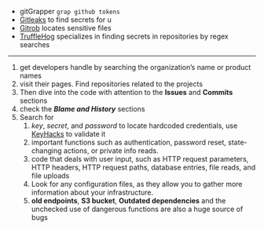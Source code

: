 - gitGrapper `grap github tokens`
-  [Gitleaks](https://github.com/zricethezav/gitleaks/) to find secrets for u
- [Gitrob](https://github.com/michenriksen/gitrob/) locates sensitive files
- [TruffleHog](https://github.com/trufflesecurity/truffleHog/) specializes in finding secrets in repositories by regex searches
----------
1. get developers handle by searching the organization’s name or product names 
2. visit their pages. Find repositories related to the projects
3. Then dive into the code with attention to the **Issues** and **Commits** sections
4. check the _**Blame and History**_ sections
5. Search for 
	1. _key_, _secret_, and _password_ to locate hardcoded credentials, use [KeyHacks](https://github.com/streaak/keyhacks/) to validate it
	2. important functions such as authentication, password reset, state-changing actions, or private info reads. 
	3. code that deals with user input, such as HTTP request parameters, HTTP headers, HTTP request paths, database entries, file reads, and file uploads
	4. Look for any configuration files, as they allow you to gather more information about your infrastructure. 
	5. **old endpoints**, **S3 bucket**, **Outdated dependencies** and the unchecked use of dangerous functions are also a huge source of bugs